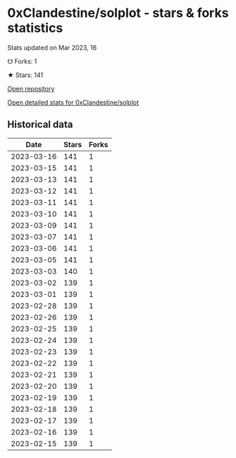 # 0xClandestine/solplot - stars & forks statistics

Stats updated on Mar 2023, 16

☋ Forks: 1

★ Stars: 141

[Open repository](https://github.com/0xClandestine/solplot)

[Open detailed stats for 0xClandestine/solplot](https://reviewgithub.com/rep/0xClandestine/solplot)

## Historical data
| Date | Stars | Forks |
|------|-------|-------|
| 2023-03-16 | 141 | 1 | 
| 2023-03-15 | 141 | 1 | 
| 2023-03-13 | 141 | 1 | 
| 2023-03-12 | 141 | 1 | 
| 2023-03-11 | 141 | 1 | 
| 2023-03-10 | 141 | 1 | 
| 2023-03-09 | 141 | 1 | 
| 2023-03-07 | 141 | 1 | 
| 2023-03-06 | 141 | 1 | 
| 2023-03-05 | 141 | 1 | 
| 2023-03-03 | 140 | 1 | 
| 2023-03-02 | 139 | 1 | 
| 2023-03-01 | 139 | 1 | 
| 2023-02-28 | 139 | 1 | 
| 2023-02-26 | 139 | 1 | 
| 2023-02-25 | 139 | 1 | 
| 2023-02-24 | 139 | 1 | 
| 2023-02-23 | 139 | 1 | 
| 2023-02-22 | 139 | 1 | 
| 2023-02-21 | 139 | 1 | 
| 2023-02-20 | 139 | 1 | 
| 2023-02-19 | 139 | 1 | 
| 2023-02-18 | 139 | 1 | 
| 2023-02-17 | 139 | 1 | 
| 2023-02-16 | 139 | 1 | 
| 2023-02-15 | 139 | 1 | 

